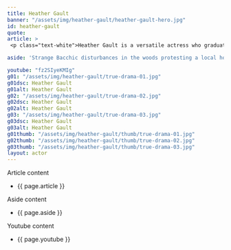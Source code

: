 ```yaml
---
title: Heather Gault
banner: "/assets/img/heather-gault/heather-gault-hero.jpg"
id: heather-gault
quote: 
article: >
 <p class="text-white">Heather Gault is a versatile actress who graduated from the University of Southern Californian before earning her Master of Art from the Royal Conservatoire of Scotland. Heather has starred in the MacMillan Films movie of Lysistrata and plays the mysterious leader Bacchae Zenobia. She explains, “True Drama is a Greek drama. It has all the elements – a Prologue, an Agon, an Exodus – and the effect of this is to shift the paradigm from entertainment to preparing citizens. This film upends how we think about drama. Actors today are kind of marginalized – it’s somehow not a serious profession – and this film kind of flips that on its head – gets you to realize that it can be very important – even essential in a Democracy.” </p> <p class="text-white">You can find out more about Heather, visit <a href="https://www.heather-hurst.com/" target="_blank" class="underline mail-link">www.heather-hurst.com</a></p>

aside: 'Strange Bacchic disturbances in the woods protesting a local horror movie prompt a police investigation. A shadowy figure emerges.  Calling himself the God of Drama, he believes that he can achieve the seemingly impossible goal of returning drama to its original purpose – of preparing citizens for leadership in democracy. As the horror movie spirals out of control, and the Bacchae are consumed in violence - can officer Ailish Walsh discern the truth before a gruesome Greek drama unfolds? <br><br> Director James Thomas creates a Greek tragedy for our time. A horror story that looks at the original role of drama – as the companion invention of democracy – to shed light on how modern media is still working in our lives, in hidden ways, to rip us apart. True Drama is an alarm – a rare moment of clarity – a terrifying jolt - and an invitation to enjoy the true transcendental power of drama to help us envision a better Democracy. '

youtube: "fz2SIyeKMIg"
g01: "/assets/img/heather-gault/true-drama-01.jpg"
g01dsc: Heather Gault
g01alt: Heather Gault
g02: "/assets/img/heather-gault/true-drama-02.jpg"
g02dsc: Heather Gault
g02alt: Heather Gault
g03: "/assets/img/heather-gault/true-drama-03.jpg"
g03dsc: Heather Gault
g03alt: Heather Gault 
g01thumb: "/assets/img/heather-gault/thumb/true-drama-01.jpg"
g02thumb: "/assets/img/heather-gault/thumb/true-drama-02.jpg"
g03thumb: "/assets/img/heather-gault/thumb/true-drama-03.jpg"
layout: actor
---
```


Article content
* {{ page.article }}

Aside content
* {{ page.aside }}

Youtube content
* {{ page.youtube }}

